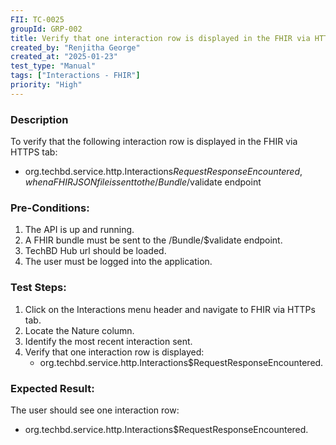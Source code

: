 ```yaml
---
FII: TC-0025
groupId: GRP-002
title: Verify that one interaction row is displayed in the FHIR via HTTPS tab when a FHIR JSON file is sent to the /Bundle/$validate endpoint
created_by: "Renjitha George"
created_at: "2025-01-23"
test_type: "Manual"
tags: ["Interactions - FHIR"]
priority: "High"
---
```


### Description

To verify that the following interaction row is displayed in the FHIR via HTTPS
tab:

- org.techbd.service.http.Interactions$RequestResponseEncountered, when a FHIR
  JSON file is sent to the /Bundle/$validate endpoint

### Pre-Conditions:

1. The API is up and running.
2. A FHIR bundle must be sent to the /Bundle/$validate endpoint.
3. TechBD Hub url should be loaded.
4. The user must be logged into the application.

### Test Steps:

1. Click on the Interactions menu header and navigate to FHIR via HTTPs tab.
2. Locate the Nature column.
3. Identify the most recent interaction sent.
4. Verify that one interaction row is displayed:
   - org.techbd.service.http.Interactions$RequestResponseEncountered.

### Expected Result:

The user should see one interaction row:

- org.techbd.service.http.Interactions$RequestResponseEncountered.
